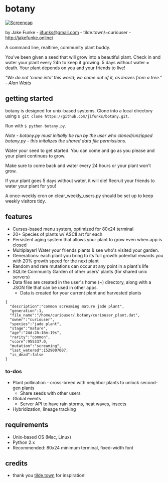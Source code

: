 # botany
[![Screencap](https://asciinema.org/a/bbsqp00meurz3v5ltzc2jywif.png)](https://asciinema.org/a/bbsqp00meurz3v5ltzc2jywif)

by Jake Funke - jifunks@gmail.com - tilde.town/~curiouser - http://jakefunke.online/

A command line, realtime, community plant buddy.

You've been given a seed that will grow into a beautiful plant.
Check in and water your plant every 24h to keep it growing. 5 days without water = death. Your plant depends on you and your friends to live!

*"We do not 'come into' this world; we come out of it, as leaves from a tree." - Alan Watts*

## getting started
botany is designed for unix-based systems. Clone into a local directory using `$ git clone https://github.com/jifunks/botany.git`.

Run with `$ python botany.py`.

*Note - botany.py must initially be run by the user who cloned/unzipped botany.py - this initalizes the shared data file permissions.*

Water your seed to get started. You can come and go as you please and your plant continues to grow.

Make sure to come back and water every 24 hours or your plant won't grow.

If your plant goes 5 days without water, it will die! Recruit your friends to water your plant for you!

A once-weekly cron on clear_weekly_users.py should be set up to keep weekly visitors tidy.


## features
* Curses-based menu system, optimized for 80x24 terminal
* 20+ Species of plants w/ ASCII art for each
* Persistent aging system that allows your plant to grow even when app is closed
* Multiplayer! Water your friends plants & see who's visited your garden.
* Generations: each plant you bring to its full growth potential rewards you
  with 20% growth speed for the next plant
* Random and rare mutations can occur at any point in a plant's life
* SQLite Community Garden of other users' plants (for shared unix servers)
* Data files are created in the user's home (~) directory, along with a JSON file that can be used in other apps.
  * Data is created for your current plant and harvested plants

```
{
  "description":"common screaming mature jade plant",
  "generation":1,
  "file_name":"/home/curiouser/.botany/curiouser_plant.dat",
  "owner":"curiouser",
  "species":"jade plant",
  "stage":"mature",
  "age":"24d:2h:16m:19s",
  "rarity":"common",
  "score":955337.0,
  "mutation":"screaming",
  "last_watered":1529007007,
  "is_dead":false
}
```

### to-dos
* Plant pollination - cross-breed with neighbor plants to unlock second-gen plants
  * Share seeds with other users
* Global events
  * Server API to have rain storms, heat waves, insects
* Hybridization, lineage tracking

## requirements
* Unix-based OS (Mac, Linux)
* Python 2.x
* Recommended: 80x24 minimum terminal, fixed-width font

## credits
* thank you [tilde.town](http://tilde.town/) for inspiration!
